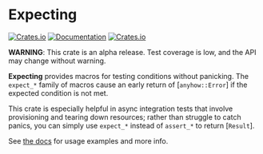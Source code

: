 # Expecting

[![Crates.io](https://img.shields.io/crates/v/expecting)](https://crates.io/crates/expecting)
[![Documentation](https://docs.rs/expecting/badge.svg)](https://docs.rs/expecting)
[![Crates.io](https://img.shields.io/crates/l/expecting)](LICENSE)

**WARNING**: This crate is an alpha release. Test coverage is low, and the API
may change without warning.

**Expecting** provides macros for testing conditions without panicking. The
`expect_*` family of macros cause an early return of [`anyhow::Error`] if the
expected condition is not met.

This crate is especially helpful in async integration tests that involve
provisioning and tearing down resources; rather than struggle to catch panics,
you can simply use `expect_*` instead of `assert_*` to return [`Result`].

See [the docs](https://docs.rs/expecting) for usage examples and more info.
